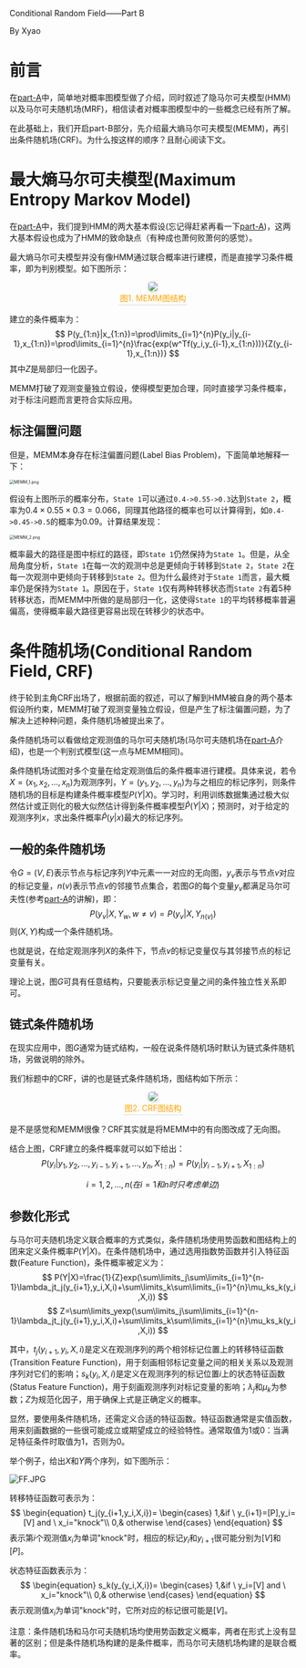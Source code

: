 Conditional Random Field——Part B

By Xyao

# 前言

在[part-A](https://github.com/TrippleKing/Datawhale-12/blob/master/ConditionalRandomField-A.md)中，简单地对概率图模型做了介绍，同时叙述了隐马尔可夫模型(HMM)以及马尔可夫随机场(MRF)，相信读者对概率图模型中的一些概念已经有所了解。

在此基础上，我们开启part-B部分，先介绍最大熵马尔可夫模型(MEMM)，再引出条件随机场(CRF)。为什么按这样的顺序？且耐心阅读下文。

# 最大熵马尔可夫模型(Maximum Entropy Markov Model)

在[part-A](https://github.com/TrippleKing/Datawhale-12/blob/master/ConditionalRandomField-A.md)中，我们提到HMM的两大基本假设(忘记得赶紧再看一下[part-A](https://github.com/TrippleKing/Datawhale-12/blob/master/ConditionalRandomField-A.md))，这两大基本假设也成为了HMM的致命缺点（有种成也萧何败萧何的感觉）。

最大熵马尔可夫模型并没有像HMM通过联合概率进行建模，而是直接学习条件概率，即为判别模型。如下图所示：

<center>
    <img style="border-radius: 0.3125em;
    box-shadow: 0 2px 4px 0 rgba(34,36,38,.12),0 2px 10px 0 rgba(34,36,38,.08);" 
    src="http://q9qozit0b.bkt.clouddn.com/MEMM.jpg">
    <br>
    <div style="color:orange; border-bottom: 1px solid #d9d9d9;
    display: inline-block;
    padding: 2px;">图1. MEMM图结构</div>
</center>


建立的条件概率为：
$$
P(y_{1:n}|x_{1:n})=\prod\limits_{i=1}^{n}P(y_i|y_{i-1},x_{1:n})=\prod\limits_{i=1}^{n}\frac{exp(w^Tf(y_i,y_{i-1},x_{1:n}))}{Z(y_{i-1},x_{1:n})}
$$
其中$Z$是局部归一化因子。

MEMM打破了观测变量独立假设，使得模型更加合理，同时直接学习条件概率，对于标注问题而言更符合实际应用。

## 标注偏置问题

但是，MEMM本身存在标注偏置问题(Label Bias Problem)，下面简单地解释一下：

<img src="http://q9qozit0b.bkt.clouddn.com/MEMM_1.png" alt="MEMM_1.png" style="zoom:50%;" />

假设有上图所示的概率分布，`State 1`可以通过`0.4->0.55->0.3`达到`State 2`，概率为$0.4\times 0.55\times 0.3=0.066$，同理其他路径的概率也可以计算得到，如`0.4->0.45->0.5`的概率为0.09。计算结果发现：

<img src="http://q9qozit0b.bkt.clouddn.com/MEMM_2.png" alt="MEMM_2.png" style="zoom:50%;" />

概率最大的路径是图中标红的路径，即`State 1`仍然保持为`State 1`。但是，从全局角度分析，`State 1`在每一次的观测中总是更倾向于转移到`State 2`，`State 2`在每一次观测中更倾向于转移到`State 2`。但为什么最终对于`State 1`而言，最大概率仍是保持为`State 1`。原因在于，`State 1`仅有两种转移状态而`State 2`有着5种转移状态，而MEMM中所做的是局部归一化，这使得`State 1`的平均转移概率普遍偏高，使得概率最大路径更容易出现在转移少的状态中。

# 条件随机场(Conditional Random Field, CRF)

终于轮到主角CRF出场了，根据前面的叙述，可以了解到HMM被自身的两个基本假设所约束，MEMM打破了观测变量独立假设，但是产生了标注偏置问题，为了解决上述种种问题，条件随机场被提出来了。

条件随机场可以看做给定观测值的马尔可夫随机场(马尔可夫随机场在[part-A](https://github.com/TrippleKing/Datawhale-12/blob/master/ConditionalRandomField-A.md)介绍)，也是一个判别式模型(这一点与MEMM相同)。

条件随机场试图对多个变量在给定观测值后的条件概率进行建模。具体来说，若令$X=(x_1,x_2,...,x_n)$为观测序列，$Y=(y_1,y_2,...,y_n)$为与之相应的标记序列，则条件随机场的目标是构建条件概率模型$P(Y|X)$。学习时，利用训练数据集通过极大似然估计或正则化的极大似然估计得到条件概率模型$\hat P(Y|X)$；预测时，对于给定的观测序列$x$，求出条件概率$\hat P(y|x)$最大的标记序列。

## 一般的条件随机场

令$G=(V,E)$表示节点与标记序列$Y$中元素一一对应的无向图，$y_v$表示与节点$v$对应的标记变量，$n(v)$表示节点$v$的邻接节点集合，若图$G$的每个变量$y_v$都满足马尔可夫性(参考[part-A](https://github.com/TrippleKing/Datawhale-12/blob/master/ConditionalRandomField-A.md)的讲解)，即：
$$
P(y_v|X,Y_w,w\ne v)=P(y_v|X,Y_{n(v)})
$$
则$(X,Y)$构成一个条件随机场。

也就是说，在给定观测序列$X$的条件下，节点$v$的标记变量仅与其邻接节点的标记变量有关。

理论上说，图$G$可具有任意结构，只要能表示标记变量之间的条件独立性关系即可。

## 链式条件随机场

在现实应用中，图$G$通常为链式结构，一般在说条件随机场时默认为链式条件随机场，另做说明的除外。

我们标题中的CRF，讲的也是链式条件随机场，图结构如下所示：

<center>
    <img style="border-radius: 0.3125em;
    box-shadow: 0 2px 4px 0 rgba(34,36,38,.12),0 2px 10px 0 rgba(34,36,38,.08);" 
    src="http://q9qozit0b.bkt.clouddn.com/CRF.jpg">
    <br>
    <div style="color:orange; border-bottom: 1px solid #d9d9d9;
    display: inline-block;
    padding: 2px;">图2. CRF图结构</div>
</center>


是不是感觉和MEMM很像？CRF其实就是将MEMM中的有向图改成了无向图。

结合上图，CRF建立的条件概率就可以如下给出：
$$
P(y_i|y_1,y_2,...,y_{i-1},y_{i+1},...,y_n,X_{1:n})=P(y_i|y_{i-1},y_{i+1},X_{1:n})
$$

$$
i=1,2,...,n(在i=1和n时只考虑单边)
$$

## 参数化形式

与马尔可夫随机场定义联合概率的方式类似，条件随机场使用势函数和图结构上的团来定义条件概率$P(Y|X)$。在条件随机场中，通过选用指数势函数并引入特征函数(Feature Function)，条件概率被定义为：
$$
P(Y|X)=\frac{1}{Z}exp(\sum\limits_j\sum\limits_{i=1}^{n-1}\lambda_jt_j(y_{i+1},y_i,X,i)+\sum\limits_k\sum\limits_{i=1}^{n}\mu_ks_k(y_i,X,i))
$$
$$
Z=\sum\limits_yexp(\sum\limits_j\sum\limits_{i=1}^{n-1}\lambda_jt_j(y_{i+1},y_i,X,i)+\sum\limits_k\sum\limits_{i=1}^{n}\mu_ks_k(y_i,X,i))
$$

其中，$t_j(y_{i+1},y_i,X,i)$是定义在观测序列的两个相邻标记位置上的转移特征函数(Transition Feature Function)，用于刻画相邻标记变量之间的相关关系以及观测序列对它们的影响；$s_k(y_i,X,i)$是定义在观测序列的标记位置$i$上的状态特征函数(Status Feature Function)，用于刻画观测序列对标记变量的影响；$\lambda_j$和$\mu_k$为参数；$Z$为规范化因子，用于确保上式是正确定义的概率。

显然，要使用条件随机场，还需定义合适的特征函数。特征函数通常是实值函数，用来刻画数据的一些很可能成立或期望成立的经验特性。通常取值为1或0：当满足特征条件时取值为1，否则为0。

举个例子，给出$X$和$Y$两个序列，如下图所示：

![FF.JPG](http://q9qozit0b.bkt.clouddn.com/FF.JPG)

转移特征函数可表示为：
$$
\begin{equation}
t_j(y_{i+1,y_i,X,i})=
\begin{cases}
1,&if \ y_{i+1}=[P],y_i=[V] and \ x_i="knock"\\
0,& otherwise
\end{cases}
\end{equation}
$$
表示第$i$个观测值$x_i$为单词"knock"时，相应的标记$y_i$和$y_{i+1}$很可能分别为$[V]$和$[P]$。

状态特征函数表示为：
$$
\begin{equation}
s_k(y_{y_i,X,i})=
\begin{cases}
1,&if \ y_i=[V] and \ x_i="knock"\\
0,& otherwise
\end{cases}
\end{equation}
$$
表示观测值$x_i$为单词"knock"时，它所对应的标记很可能是$[V]$。

注意：条件随机场和马尔可夫随机场均使用势函数定义概率，两者在形式上没有显著的区别；但是条件随机场构建的是条件概率，而马尔可夫随机场构建的是联合概率。